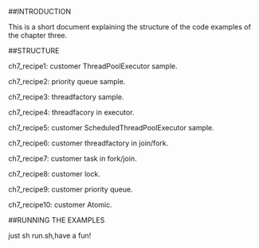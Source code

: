 ##INTRODUCTION

This is a short document explaining the structure of the code examples of the chapter three.

##STRUCTURE

ch7_recipe1: customer ThreadPoolExecutor sample.

ch7_recipe2: priority queue sample.

ch7_recipe3: threadfactory sample.

ch7_recipe4: threadfacory in executor.

ch7_recipe5: customer ScheduledThreadPoolExecutor sample.

ch7_recipe6: customer threadfactory in join/fork.

ch7_recipe7: customer task in fork/join.

ch7_recipe8: customer lock.

ch7_recipe9: customer priority queue.

ch7_recipe10: customer Atomic.

##RUNNING THE EXAMPLES 

just sh run.sh,have a fun!